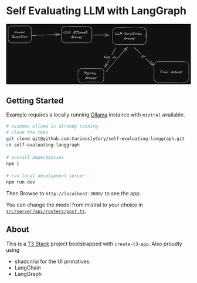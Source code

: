 # Self Evaluating LLM with LangGraph

<img src="./public/flow.png" />

## Getting Started

Example requires a locally running [Ollama](https://ollama.com) instance with `mistral` available.

```bash
# assumes ollama is already running
# clone the repo
git clone git@github.com:CuriouslyCory/self-evaluating-langgraph.git
cd self-evaluating-langgraph

# install dependencies
npm i

# run local development server
npm run dev
```

Then Browse to `http://localhost:3000/` to see the app.

You can change the model from mistral to your choice in [`src/server/api/routers/post.ts`](src/server/api/routers/post.ts).

## About

This is a [T3 Stack](https://create.t3.gg/) project bootstrapped with `create-t3-app`.
Also proudly using

- shadcn/ui for the UI primatives.
- LangChain
- LangGraph
